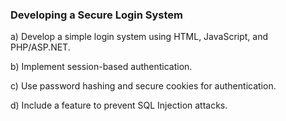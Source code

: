 ### Developing a Secure Login System

a) Develop a simple login system using HTML, JavaScript, and PHP/ASP.NET.

b) Implement session-based authentication.

c) Use password hashing and secure cookies for authentication.

d) Include a feature to prevent SQL Injection attacks.
